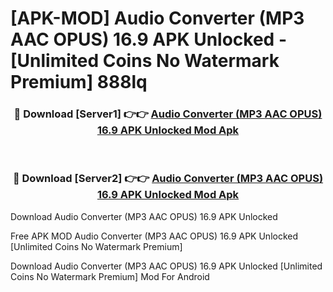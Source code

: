# [APK-MOD] Audio Converter (MP3 AAC OPUS) 16.9 APK Unlocked - [Unlimited Coins No Watermark Premium] 888lq



<div align="center">
<h3>🔴 Download [Server1] 👉👉 <a href="https://momento.my/?title=Audio_Converter_(MP3_AAC_OPUS)_16.9_APK_Unlocked">Audio Converter (MP3 AAC OPUS) 16.9 APK Unlocked Mod Apk</a></h3><br>

<h3>🔴 Download [Server2] 👉👉 <a href="https://momento.my/?title=Audio_Converter_(MP3_AAC_OPUS)_16.9_APK_Unlocked">Audio Converter (MP3 AAC OPUS) 16.9 APK Unlocked Mod Apk</a></h3>
</div>



Download Audio Converter (MP3 AAC OPUS) 16.9 APK Unlocked 

Free APK MOD Audio Converter (MP3 AAC OPUS) 16.9 APK Unlocked [Unlimited Coins No Watermark Premium]

Download Audio Converter (MP3 AAC OPUS) 16.9 APK Unlocked [Unlimited Coins No Watermark Premium] Mod For Android
